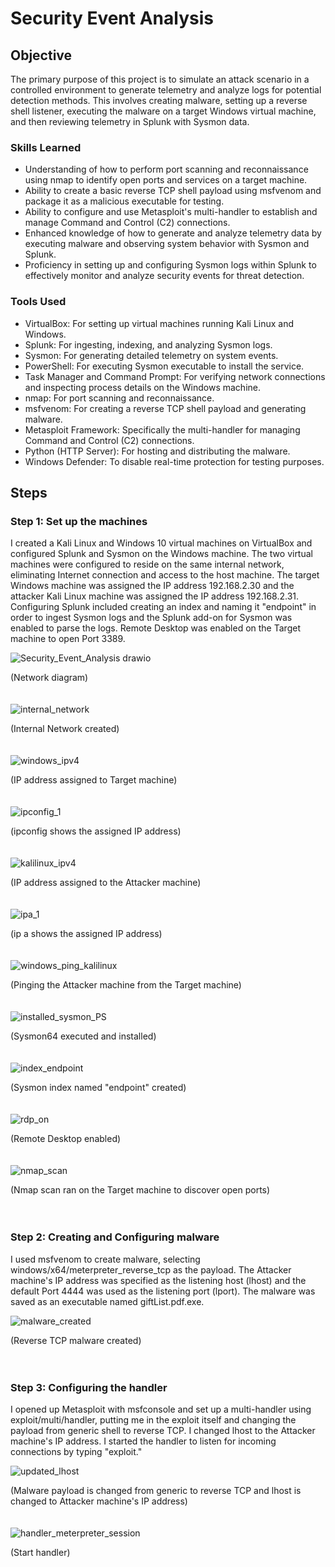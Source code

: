 # Security Event Analysis

## Objective

The primary purpose of this project is to simulate an attack scenario in a controlled environment to generate telemetry and analyze logs for potential detection methods. This involves creating malware, setting up a reverse shell listener, executing the malware on a target Windows virtual machine, and then reviewing telemetry in Splunk with Sysmon data.

### Skills Learned

- Understanding of how to perform port scanning and reconnaissance using nmap to identify open ports and services on a target machine.
- Ability to create a basic reverse TCP shell payload using msfvenom and package it as a malicious executable for testing.
- Ability to configure and use Metasploit's multi-handler to establish and manage Command and Control (C2) connections.
- Enhanced knowledge of how to generate and analyze telemetry data by executing malware and observing system behavior with Sysmon and Splunk.
- Proficiency in setting up and configuring Sysmon logs within Splunk to effectively monitor and analyze security events for threat detection.


### Tools Used

- VirtualBox: For setting up virtual machines running Kali Linux and Windows.
- Splunk: For ingesting, indexing, and analyzing Sysmon logs.
- Sysmon: For generating detailed telemetry on system events.
- PowerShell: For executing Sysmon executable to install the service.
- Task Manager and Command Prompt: For verifying network connections and inspecting process details on the Windows machine.
- nmap: For port scanning and reconnaissance.
- msfvenom: For creating a reverse TCP shell payload and generating malware.
- Metasploit Framework: Specifically the multi-handler for managing Command and Control (C2) connections.
- Python (HTTP Server): For hosting and distributing the malware.
- Windows Defender: To disable real-time protection for testing purposes.


## Steps

### Step 1: Set up the machines

I created a Kali Linux and Windows 10 virtual machines on VirtualBox and configured Splunk and Sysmon on the Windows machine. The two virtual machines were configured to reside on the same internal network, eliminating Internet connection and access to the host machine. The target Windows machine was assigned the IP address 192.168.2.30 and the attacker Kali Linux machine was assigned the IP address 192.168.2.31. Configuring Splunk included creating an index and naming it "endpoint" in order to ingest Sysmon logs and the Splunk add-on for Sysmon was enabled to parse the logs. Remote Desktop was enabled on the Target machine to open Port 3389.


![Security_Event_Analysis drawio](https://github.com/user-attachments/assets/d1739c7f-0a4f-4d8a-a2e5-5ac5a272977f)

(Network diagram)
<br><br><br>
![internal_network](https://github.com/user-attachments/assets/2df1ae2d-ffed-4e60-8069-ee12cba84a52)

(Internal Network created)
<br><br><br>
![windows_ipv4](https://github.com/user-attachments/assets/0c3c7af4-44c0-4b0f-8aa4-5ad6273cffd4)

(IP address assigned to Target machine)
<br><br><br>
![ipconfig_1](https://github.com/user-attachments/assets/aba1096d-e398-490b-b6a5-49c83f2fca83)

(ipconfig shows the assigned IP address)
<br><br><br>
![kalilinux_ipv4](https://github.com/user-attachments/assets/f0f277d3-7e95-4e11-b58f-595154721603)

(IP address assigned to the Attacker machine)
<br><br><br>
![ipa_1](https://github.com/user-attachments/assets/e6e73321-1e16-4f9a-87e3-b108e7572b4c)

(ip a shows the assigned IP address)
<br><br><br>
![windows_ping_kalilinux](https://github.com/user-attachments/assets/e81a7845-8874-49fa-abbb-53bd12fa916e)

(Pinging the Attacker machine from the Target machine)
<br><br><br>
![installed_sysmon_PS](https://github.com/user-attachments/assets/94f3b311-a138-40ba-9a03-d2a61e0f1b4f)

(Sysmon64 executed and installed)
<br><br><br>
![index_endpoint](https://github.com/user-attachments/assets/63b70eb0-50b4-42fc-bdda-77f5e69ce325)

(Sysmon index named "endpoint" created)
<br><br><br>
![rdp_on](https://github.com/user-attachments/assets/45488b6a-a507-4c44-b55c-a2c21218d20b)

(Remote Desktop enabled)
<br><br><br>
![nmap_scan](https://github.com/user-attachments/assets/6c95cb6a-5ff4-49dd-9714-4ec64462bc09)

(Nmap scan ran on the Target machine to discover open ports)
<br><br><br>

### Step 2: Creating and Configuring malware

I used msfvenom to create malware, selecting windows/x64/meterpreter_reverse_tcp as the payload. The Attacker machine's IP address was specified as the listening host (lhost) and the default Port 4444 was used as the listening port (lport). The malware was saved as an executable named giftList.pdf.exe.

![malware_created](https://github.com/user-attachments/assets/13762ba1-ca05-4ef6-94f1-a1922fa1a124)

(Reverse TCP malware created)
<br><br><br>

### Step 3: Configuring the handler

I opened up Metasploit with msfconsole and set up a multi-handler using exploit/multi/handler, putting me in the exploit itself and changing the payload from generic shell to reverse TCP. I changed lhost to the Attacker machine's IP address. I started the handler to listen for incoming connections by typing "exploit."

![updated_lhost](https://github.com/user-attachments/assets/4f3f1c98-1efc-454d-839c-d2aec2520826)

(Malware payload is changed from generic to reverse TCP and lhost is changed to Attacker machine's IP address)
<br><br><br>
![handler_meterpreter_session](https://github.com/user-attachments/assets/d98490f6-6b2b-4388-9189-30824c24572d)

(Start handler)
<br><br><br>

